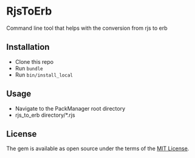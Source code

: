 # RjsToErb

Command line tool that helps with the conversion from rjs to erb

## Installation

* Clone this repo
* Run `bundle`
* Run `bin/install_local`

## Usage

* Navigate to the PackManager root directory
* rjs_to_erb directory/*.rjs 

## License

The gem is available as open source under the terms of the [MIT License](https://opensource.org/licenses/MIT).
